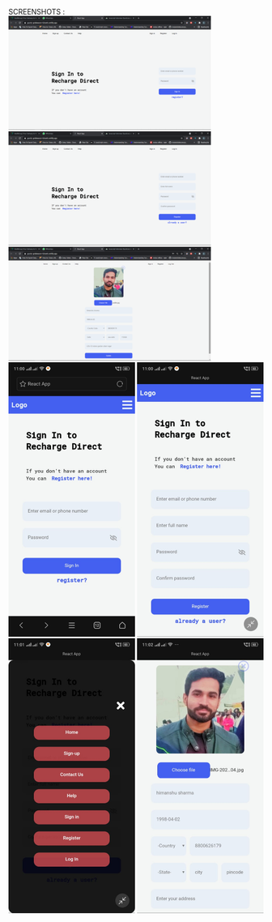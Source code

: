 SCREENSHOTS : 
<br/>
<img src="screenshots/d1.png" width="400" />
<img src="screenshots/d2.png" width="400" />
<img src="screenshots/d3.png" width="400" />
<br/>
<img src="screenshots/m1.jpeg" width="250" />
<img src="screenshots/m2.jpeg" width="250" />
<img src="screenshots/m3.jpeg" width="250" />
<img src="screenshots/m4.jpeg" width="250" />
